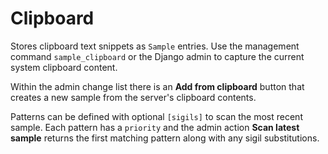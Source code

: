 # Clipboard

Stores clipboard text snippets as `Sample` entries. Use the management command
`sample_clipboard` or the Django admin to capture the current system clipboard
content.

Within the admin change list there is an **Add from clipboard** button that
creates a new sample from the server's clipboard contents.

Patterns can be defined with optional `[sigils]` to scan the most recent sample.
Each pattern has a `priority` and the admin action **Scan latest sample**
returns the first matching pattern along with any sigil substitutions.

